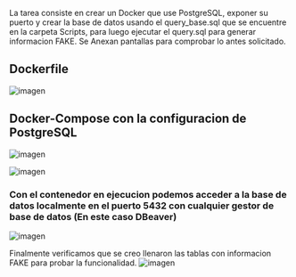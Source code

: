 La tarea consiste en crear un Docker que use PostgreSQL, exponer su puerto y crear la base de datos usando el query_base.sql que se encuentre en la carpeta Scripts, para luego ejecutar el query.sql para generar informacion FAKE. Se Anexan pantallas para comprobar lo antes solicitado.

## Dockerfile
![imagen](https://github.com/user-attachments/assets/ce6df894-345e-43d0-abd5-bb7b48f375cd)

## Docker-Compose con la configuracion de PostgreSQL
![imagen](https://github.com/user-attachments/assets/d15fa8f4-4b25-4b8c-af91-e056961b677e)

![imagen](https://github.com/user-attachments/assets/dd0c32bd-e225-47ea-a2df-9adb26d349d1)

### Con el contenedor en ejecucion podemos acceder a la base de datos localmente en el puerto 5432 con cualquier gestor de base de datos (En este caso DBeaver)
![imagen](https://github.com/user-attachments/assets/f24579cb-d985-42eb-a486-1ba9acb627cf)

Finalmente verificamos que se creo llenaron las tablas con informacion FAKE para probar la funcionalidad.
![imagen](https://github.com/user-attachments/assets/f8821781-9fec-4807-a515-e84e563ae55b)

